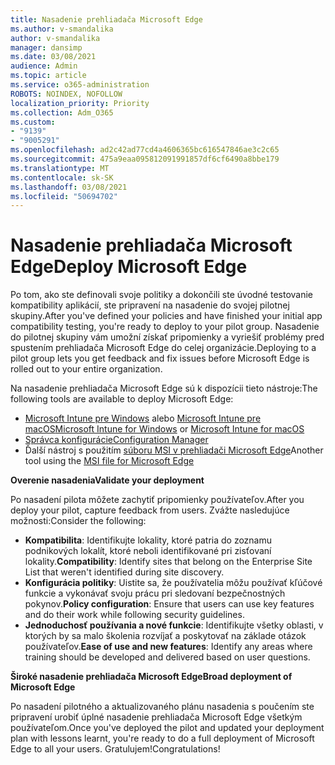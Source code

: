 ```yaml
---
title: Nasadenie prehliadača Microsoft Edge
ms.author: v-smandalika
author: v-smandalika
manager: dansimp
ms.date: 03/08/2021
audience: Admin
ms.topic: article
ms.service: o365-administration
ROBOTS: NOINDEX, NOFOLLOW
localization_priority: Priority
ms.collection: Adm_O365
ms.custom:
- "9139"
- "9005291"
ms.openlocfilehash: ad2c42ad77cd4a4606365bc616547846ae3c2c65
ms.sourcegitcommit: 475a9eaa095812091991857df6cf6490a8bbe179
ms.translationtype: MT
ms.contentlocale: sk-SK
ms.lasthandoff: 03/08/2021
ms.locfileid: "50694702"
---
```

# <a name="deploy-microsoft-edge"></a><span data-ttu-id="1c65f-102">Nasadenie prehliadača Microsoft Edge</span><span class="sxs-lookup"><span data-stu-id="1c65f-102">Deploy Microsoft Edge</span></span>

<span data-ttu-id="1c65f-103">Po tom, ako ste definovali svoje politiky a dokončili ste úvodné testovanie kompatibility aplikácií, ste pripravení na nasadenie do svojej pilotnej skupiny.</span><span class="sxs-lookup"><span data-stu-id="1c65f-103">After you've defined your policies and have finished your initial app compatibility testing, you're ready to deploy to your pilot group.</span></span> <span data-ttu-id="1c65f-104">Nasadenie do pilotnej skupiny vám umožní získať pripomienky a vyriešiť problémy pred spustením prehliadača Microsoft Edge do celej organizácie.</span><span class="sxs-lookup"><span data-stu-id="1c65f-104">Deploying to a pilot group lets you get feedback and fix issues before Microsoft Edge is rolled out to your entire organization.</span></span>

<span data-ttu-id="1c65f-105">Na nasadenie prehliadača Microsoft Edge sú k dispozícii tieto nástroje:</span><span class="sxs-lookup"><span data-stu-id="1c65f-105">The following tools are available to deploy Microsoft Edge:</span></span>

- <span data-ttu-id="1c65f-106">[Microsoft Intune pre Windows](https://docs.microsoft.com/mem/intune/apps/apps-windows-edge) alebo [Microsoft Intune pre macOS](https://docs.microsoft.com/mem/intune/apps/apps-edge-macos)</span><span class="sxs-lookup"><span data-stu-id="1c65f-106">[Microsoft Intune for Windows](https://docs.microsoft.com/mem/intune/apps/apps-windows-edge) or [Microsoft Intune for macOS](https://docs.microsoft.com/mem/intune/apps/apps-edge-macos)</span></span>
- [<span data-ttu-id="1c65f-107">Správca konfigurácie</span><span class="sxs-lookup"><span data-stu-id="1c65f-107">Configuration Manager</span></span>](https://docs.microsoft.com/DeployEdge/deploy-edge-with-configuration-manager)
- <span data-ttu-id="1c65f-108">Ďalší nástroj s použitím [súboru MSI v prehliadači Microsoft Edge](https://www.microsoft.com/edge/business/download)</span><span class="sxs-lookup"><span data-stu-id="1c65f-108">Another tool using the [MSI file for Microsoft Edge](https://www.microsoft.com/edge/business/download)</span></span>

<span data-ttu-id="1c65f-109">**Overenie nasadenia**</span><span class="sxs-lookup"><span data-stu-id="1c65f-109">**Validate your deployment**</span></span>

<span data-ttu-id="1c65f-110">Po nasadení pilota môžete zachytiť pripomienky používateľov.</span><span class="sxs-lookup"><span data-stu-id="1c65f-110">After you deploy your pilot, capture feedback from users.</span></span> <span data-ttu-id="1c65f-111">Zvážte nasledujúce možnosti:</span><span class="sxs-lookup"><span data-stu-id="1c65f-111">Consider the following:</span></span>
- <span data-ttu-id="1c65f-112">**Kompatibilita**: Identifikujte lokality, ktoré patria do zoznamu podnikových lokalít, ktoré neboli identifikované pri zisťovaní lokality.</span><span class="sxs-lookup"><span data-stu-id="1c65f-112">**Compatibility**: Identify sites that belong on the Enterprise Site List that weren't identified during site discovery.</span></span>
- <span data-ttu-id="1c65f-113">**Konfigurácia politiky**: Uistite sa, že používatelia môžu používať kľúčové funkcie a vykonávať svoju prácu pri sledovaní bezpečnostných pokynov.</span><span class="sxs-lookup"><span data-stu-id="1c65f-113">**Policy configuration**: Ensure that users can use key features and do their work while following security guidelines.</span></span>
- <span data-ttu-id="1c65f-114">**Jednoduchosť používania a nové funkcie**: Identifikujte všetky oblasti, v ktorých by sa malo školenia rozvíjať a poskytovať na základe otázok používateľov.</span><span class="sxs-lookup"><span data-stu-id="1c65f-114">**Ease of use and new features**: Identify any areas where training should be developed and delivered based on user questions.</span></span>

<span data-ttu-id="1c65f-115">**Široké nasadenie prehliadača Microsoft Edge**</span><span class="sxs-lookup"><span data-stu-id="1c65f-115">**Broad deployment of Microsoft Edge**</span></span>

<span data-ttu-id="1c65f-116">Po nasadení pilotného a aktualizovaného plánu nasadenia s poučením ste pripravení urobiť úplné nasadenie prehliadača Microsoft Edge všetkým používateľom.</span><span class="sxs-lookup"><span data-stu-id="1c65f-116">Once you've deployed the pilot and updated your deployment plan with lessons learnt, you're ready to do a full deployment of Microsoft Edge to all your users.</span></span> <span data-ttu-id="1c65f-117">Gratulujem!</span><span class="sxs-lookup"><span data-stu-id="1c65f-117">Congratulations!</span></span>

